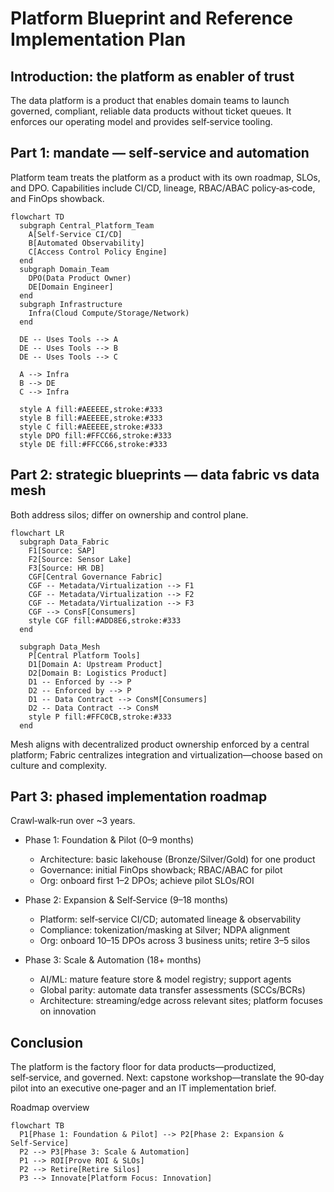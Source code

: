 # Platform Blueprint and Reference Implementation Plan

## Introduction: the platform as enabler of trust
The data platform is a product that enables domain teams to launch governed, compliant, reliable data products without ticket queues. It enforces our operating model and provides self‑service tooling.

## Part 1: mandate — self‑service and automation
Platform team treats the platform as a product with its own roadmap, SLOs, and DPO. Capabilities include CI/CD, lineage, RBAC/ABAC policy‑as‑code, and FinOps showback.

```mermaid
flowchart TD
  subgraph Central_Platform_Team
    A[Self‑Service CI/CD]
    B[Automated Observability]
    C[Access Control Policy Engine]
  end
  subgraph Domain_Team
    DPO(Data Product Owner)
    DE[Domain Engineer]
  end
  subgraph Infrastructure
    Infra(Cloud Compute/Storage/Network)
  end

  DE -- Uses Tools --> A
  DE -- Uses Tools --> B
  DE -- Uses Tools --> C

  A --> Infra
  B --> DE
  C --> Infra

  style A fill:#AEEEEE,stroke:#333
  style B fill:#AEEEEE,stroke:#333
  style C fill:#AEEEEE,stroke:#333
  style DPO fill:#FFCC66,stroke:#333
  style DE fill:#FFCC66,stroke:#333
```

## Part 2: strategic blueprints — data fabric vs data mesh
Both address silos; differ on ownership and control plane.

```mermaid
flowchart LR
  subgraph Data_Fabric
    F1[Source: SAP]
    F2[Source: Sensor Lake]
    F3[Source: HR DB]
    CGF[Central Governance Fabric]
    CGF -- Metadata/Virtualization --> F1
    CGF -- Metadata/Virtualization --> F2
    CGF -- Metadata/Virtualization --> F3
    CGF --> ConsF[Consumers]
    style CGF fill:#ADD8E6,stroke:#333
  end

  subgraph Data_Mesh
    P[Central Platform Tools]
    D1[Domain A: Upstream Product]
    D2[Domain B: Logistics Product]
    D1 -- Enforced by --> P
    D2 -- Enforced by --> P
    D1 -- Data Contract --> ConsM[Consumers]
    D2 -- Data Contract --> ConsM
    style P fill:#FFC0CB,stroke:#333
  end
```

Mesh aligns with decentralized product ownership enforced by a central platform; Fabric centralizes integration and virtualization—choose based on culture and complexity.

## Part 3: phased implementation roadmap
Crawl‑walk‑run over ~3 years.

- Phase 1: Foundation & Pilot (0–9 months)
  - Architecture: basic lakehouse (Bronze/Silver/Gold) for one product
  - Governance: initial FinOps showback; RBAC/ABAC for pilot
  - Org: onboard first 1–2 DPOs; achieve pilot SLOs/ROI

- Phase 2: Expansion & Self‑Service (9–18 months)
  - Platform: self‑service CI/CD; automated lineage & observability
  - Compliance: tokenization/masking at Silver; NDPA alignment
  - Org: onboard 10–15 DPOs across 3 business units; retire 3–5 silos

- Phase 3: Scale & Automation (18+ months)
  - AI/ML: mature feature store & model registry; support agents
  - Global parity: automate data transfer assessments (SCCs/BCRs)
  - Architecture: streaming/edge across relevant sites; platform focuses on innovation

## Conclusion
The platform is the factory floor for data products—productized, self‑service, and governed. Next: capstone workshop—translate the 90‑day pilot into an executive one‑pager and an IT implementation brief.

Roadmap overview
```mermaid
flowchart TB
  P1[Phase 1: Foundation & Pilot] --> P2[Phase 2: Expansion & Self‑Service]
  P2 --> P3[Phase 3: Scale & Automation]
  P1 --> ROI[Prove ROI & SLOs]
  P2 --> Retire[Retire Silos]
  P3 --> Innovate[Platform Focus: Innovation]
```

